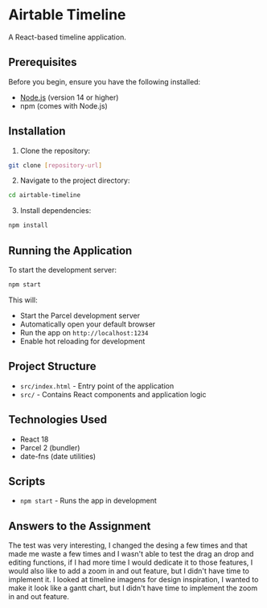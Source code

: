 # Airtable Timeline

A React-based timeline application.

## Prerequisites

Before you begin, ensure you have the following installed:
- [Node.js](https://nodejs.org/) (version 14 or higher)
- npm (comes with Node.js)

## Installation

1. Clone the repository:
```bash
git clone [repository-url]
```

2. Navigate to the project directory:
```bash
cd airtable-timeline
```

3. Install dependencies:
```bash
npm install
```

## Running the Application

To start the development server:

```bash
npm start
```

This will:
- Start the Parcel development server
- Automatically open your default browser
- Run the app on `http://localhost:1234`
- Enable hot reloading for development

## Project Structure

- `src/index.html` - Entry point of the application
- `src/` - Contains React components and application logic

## Technologies Used

- React 18
- Parcel 2 (bundler)
- date-fns (date utilities)

## Scripts

- `npm start` - Runs the app in development

## Answers to the Assignment
The test was very interesting, I changed the desing a few times and that made me waste a few times and I wasn't able to test the drag an drop and editing functions, if I had more time I would dedicate it to those features, I would also like to add a zoom in and out feature, but I didn't have time to implement it.
I looked at timeline imagens for design inspiration, I wanted to make it look like a gantt chart, but I didn't have time to implement the zoom in and out feature.